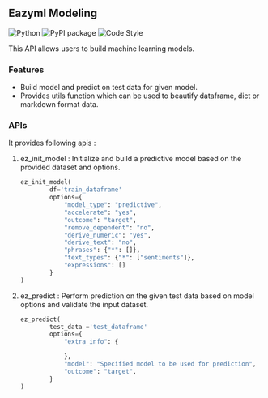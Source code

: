 ## Eazyml Modeling
![Python](https://img.shields.io/badge/python-3.7%20%7C%203.8%20%7C%203.9%20%7C%203.10%20%7C%203.11%20%7C%203.12-blue)  ![PyPI package](https://img.shields.io/badge/pypi%20package-0.0.18-brightgreen) ![Code Style](https://img.shields.io/badge/code%20style-black-black)

This API allows users to build machine learning models.

### Features
- Build model and predict on test data for given model.
- Provides utils function which can be used to beautify dataframe, dict or markdown format data.

### APIs
It provides following apis :

1. ez_init_model :
Initialize and build a predictive model based on the provided dataset and options.

    ```python
    ez_init_model(
            df='train_dataframe'
            options={
                "model_type": "predictive",
                "accelerate": "yes",
                "outcome": "target",
                "remove_dependent": "no",
                "derive_numeric": "yes",
                "derive_text": "no",
                "phrases": {"*": []},
                "text_types": {"*": ["sentiments"]},
                "expressions": []
            }
    )

2. ez_predict :
Perform prediction on the given test data based on model options and validate the input dataset.

    ```python
    ez_predict(
            test_data ='test_dataframe'
            options={
                "extra_info": {

                },
                "model": "Specified model to be used for prediction",
                "outcome": "target",
            }
    )

